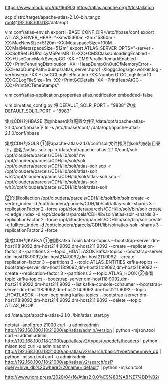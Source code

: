 
https://www.modb.pro/db/196903
https://atlas.apache.org/#/Installation

scp distro/target/apache-atlas-2.1.0-bin.tar.gz root@192.168.100.118:/data/opt

vim conf/atlas-env.sh
export HBASE_CONF_DIR=/etc/hbase/conf
export ATLAS_SERVER_HEAP="-Xms15360m -Xmx15360m -XX:MaxNewSize=5120m -XX:MetaspaceSize=100M -XX:MaxMetaspaceSize=512m"
export ATLAS_SERVER_OPTS="-server -XX:SoftRefLRUPolicyMSPerMB=0 -XX:+CMSClassUnloadingEnabled -XX:+UseConcMarkSweepGC -XX:+CMSParallelRemarkEnabled -XX:+PrintTenuringDistribution -XX:+HeapDumpOnOutOfMemoryError -XX:HeapDumpPath=dumps/atlas_server.hprof -Xloggc:logs/gc-worker.log -verbose:gc -XX:+UseGCLogFileRotation -XX:NumberOfGCLogFiles=10 -XX:GCLogFileSize=1m -XX:+PrintGCDetails -XX:+PrintHeapAtGC -XX:+PrintGCTimeStamps"

vim conf/atlas-application.properties
atlas.notification.embedded=false

vim bin/atlas_config.py
将
DEFAULT_SOLR_PORT = "9838"
改成
DEFAULT_SOLR_PORT = "8983"

集成CDH的HBASE
添加hbase集群配置文件到/data/opt/apache-atlas-2.1.0/conf/hbase下
ln -s /etc/hbase/conf/ /data/opt/apache-atlas-2.1.0/conf/hbase


集成CDH的SOLR
①将apache-atlas-2.1.0/conf/solr文件拷贝到solr的安装目录下，更名为atlas-solr
cp -r /data/opt/apache-atlas-2.1.0/conf/solr /opt/cloudera/parcels/CDH/lib/solr/
mv /opt/cloudera/parcels/CDH/lib/solr/solr /opt/cloudera/parcels/CDH/lib/solr/atlas-solr
scp -r /opt/cloudera/parcels/CDH/lib/solr/atlas-solr wh2:/opt/cloudera/parcels/CDH/lib/solr/atlas-solr
scp -r /opt/cloudera/parcels/CDH/lib/solr/atlas-solr wh3:/opt/cloudera/parcels/CDH/lib/solr/atlas-solr

②创建collection
/opt/cloudera/parcels/CDH/lib/solr/bin/solr create -c  vertex_index -d /opt/cloudera/parcels/CDH/lib/solr/atlas-solr -shards 3 -replicationFactor 2 -force
/opt/cloudera/parcels/CDH/lib/solr/bin/solr create -c  edge_index -d /opt/cloudera/parcels/CDH/lib/solr/atlas-solr -shards 3 -replicationFactor 2 -force
/opt/cloudera/parcels/CDH/lib/solr/bin/solr create -c  fulltext_index -d /opt/cloudera/parcels/CDH/lib/solr/atlas-solr -shards 3 -replicationFactor 2 -force

集成CDH的KAFKA
①创建Kafka Topic
kafka-topics --bootstrap-server dm-host118:9092,dm-host214:9092,dm-host211:9092 --create --replication-factor 3 --partitions 3 --topic _HOATLASOK
kafka-topics --bootstrap-server dm-host118:9092,dm-host214:9092,dm-host211:9092 --create --replication-factor 3 --partitions 3 --topic ATLAS_ENTITIES
kafka-topics --bootstrap-server dm-host118:9092,dm-host214:9092,dm-host211:9092 --create --replication-factor 3 --partitions 3 --topic ATLAS_HOOK
②查看topic
kafka-topics --bootstrap-server dm-host118:9092,dm-host214:9092,dm-host211:9092 --list
kafka-console-consumer --bootstrap-server dm-host118:9092,dm-host214:9092,dm-host211:9092 --topic _HOATLASOK --from-beginning
kafka-topics --bootstrap-server dm-host118:9092,dm-host214:9092,dm-host211:9092 --delete --topic ATLAS_HOOK


cd /data/opt/apache-atlas-2.1.0
./bin/atlas_start.py

netstat -anpl|grep 21000
curl -u admin:admin http://192.168.100.118:21000/api/atlas/admin/version | python -mjson.tool
curl -u admin:admin http://192.168.100.118:21000/api/atlas/v2/types/typedefs/headers | python -mjson.tool
curl -u admin:admin http://192.168.100.118:21000/api/atlas/v2/search/basic?typeName=hive_db | python -mjson.tool
curl -u admin:admin http://192.168.100.118:21000/api/atlas/v2/search/dsl?query=hive_db%20where%20name='default' | python -mjson.tool


http://www.nora.press/2020/04/16/Atlas2.0.0%E9%83%A8%E7%BD%B2/

